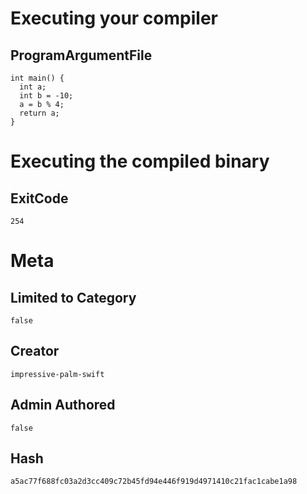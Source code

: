 # Executing your compiler

## ProgramArgumentFile

```
int main() {
  int a;
  int b = -10;
  a = b % 4;
  return a;
}
```

# Executing the compiled binary

## ExitCode

```
254
```

# Meta

## Limited to Category

```
false
```

## Creator

```
impressive-palm-swift
```

## Admin Authored

```
false
```

## Hash

```
a5ac77f688fc03a2d3cc409c72b45fd94e446f919d4971410c21fac1cabe1a98
```
